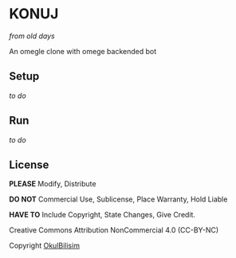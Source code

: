 # KONUJ
_from old days_

An omegle clone with omege backended bot

## Setup

_to do_

## Run

_to do_

## License
**PLEASE** Modify, Distribute

**DO NOT** Commercial Use, Sublicense, Place Warranty, Hold Liable

**HAVE TO** Include Copyright, State Changes, Give Credit.

Creative Commons Attribution NonCommercial 4.0 (CC-BY-NC)

Copyright [OkulBilisim](http://okulbilisim.com)